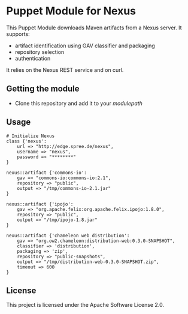 Puppet Module for Nexus
=======================

This Puppet Module downloads Maven artifacts from a Nexus server. It supports:

* artifact identification using GAV classifier and packaging
* repository selection
* authentication

It relies on the Nexus REST service and on curl.

Getting the module
------------------

* Clone this repository and add it to your _modulepath_


Usage
-----
	
	# Initialize Nexus
	class {'nexus':
		url => "http://edge.spree.de/nexus",
		username => "nexus",
		password => "********"
	}
	
	nexus::artifact {'commons-io':
		gav => "commons-io:commons-io:2.1",
		repository => "public",
		output => "/tmp/commons-io-2.1.jar"
	}
	
	nexus::artifact {'ipojo':
		gav => "org.apache.felix:org.apache.felix.ipojo:1.8.0",
		repository => "public",
		output => "/tmp/ipojo-1.8.jar"
	}
	
	nexus::artifact {'chameleon web distribution':
		gav => "org.ow2.chameleon:distribution-web:0.3.0-SNAPSHOT",
		classifier => 'distribution',
		packaging => 'zip',
		repository => "public-snapshots",
		output => "/tmp/distribution-web-0.3.0-SNAPSHOT.zip",
		timeout => 600
	}

License
-------

This project is licensed under the Apache Software License 2.0.
